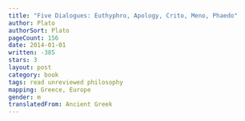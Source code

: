 ```yaml
---
title: "Five Dialogues: Euthyphro, Apology, Crito, Meno, Phaedo"
author: Plato
authorSort: Plato
pageCount: 156
date: 2014-01-01
written: -385
stars: 3
layout: post
category: book
tags: read unreviewed philosophy
mapping: Greece, Europe
gender: m
translatedFrom: Ancient Greek
---
```

